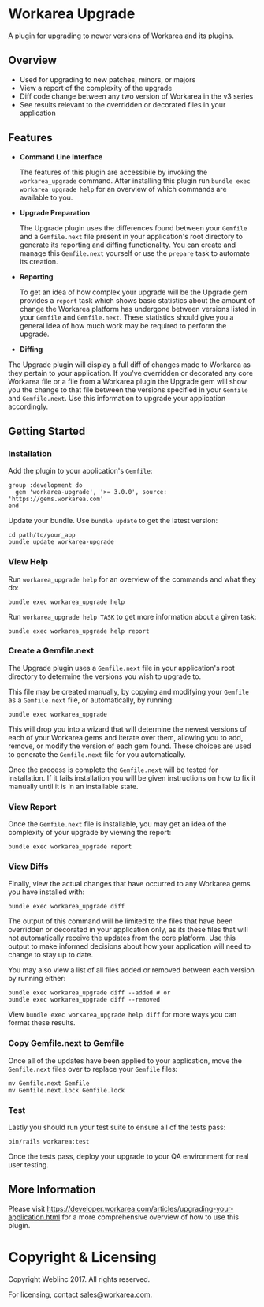 # Workarea Upgrade 

A plugin for upgrading to newer versions of Workarea and its plugins.

## Overview

* Used for upgrading to new patches, minors, or majors
* View a report of the complexity of the upgrade
* Diff code change between any two version of Workarea in the v3 series 
* See results relevant to the overridden or decorated files in your application

## Features

* __Command Line Interface__
  
  The features of this plugin are accessibile by invoking the `workarea_upgrade`
  command. After installing this plugin run `bundle exec workarea_upgrade help`
  for an overview of which commands are available to you.

* __Upgrade Preparation__
  
  The Upgrade plugin uses the differences found between your `Gemfile` and a 
  `Gemfile.next` file present in your application's root directory to generate
  its reporting and diffing functionality. You can create and manage this 
  `Gemfile.next` yourself or use the `prepare` task to automate its creation.

* __Reporting__

  To get an idea of how complex your upgrade will be the Upgrade gem provides
  a `report` task which shows basic statistics about the amount of change the 
  Workarea platform has undergone between versions listed in your `Gemfile` and
  `Gemfile.next`. These statistics should give you a general idea of how much 
  work may be required to perform the upgrade.

* __Diffing__
 
 The Upgrade plugin will display a full diff of changes made to Workarea as they
 pertain to your application. If you've overridden or decorated any core 
 Workarea file or a file from a Workarea plugin the Upgrade gem will show you
 the change to that file between the versions specified in your `Gemfile` and 
 `Gemfile.next`. Use this information to upgrade your application accordingly.

## Getting Started

### Installation

Add the plugin to your application's `Gemfile`:

    group :development do
      gem 'workarea-upgrade', '>= 3.0.0', source: 'https://gems.workarea.com'
    end

Update your bundle. Use `bundle update` to get the latest version:

    cd path/to/your_app
    bundle update workarea-upgrade

### View Help

Run `workarea_upgrade help` for an overview of the commands and what they do:

    bundle exec workarea_upgrade help

Run `workarea_upgrade help TASK` to get more information about a given task:

    bundle exec workarea_upgrade help report

### Create a Gemfile.next

The Upgrade plugin uses a `Gemfile.next` file in your application's root
directory to determine the versions you wish to upgrade to.

This file may be created manually, by copying and modifying your `Gemfile` as a
`Gemfile.next` file, or automatically, by running:

    bundle exec workarea_upgrade

This will drop you into a wizard that will determine the newest versions of each
of your Workarea gems and iterate over them, allowing you to add, remove, or 
modify the version of each gem found. These choices are used to generate the 
`Gemfile.next` file for you automatically. 

Once the process is complete the `Gemfile.next` will be tested for installation.
If it fails installation you will be given instructions on how to fix it
manually until it is in an installable state.

### View Report

Once the `Gemfile.next` file is installable, you may get an idea of the
complexity of your upgrade by viewing the report:

    bundle exec workarea_upgrade report

### View Diffs

Finally, view the actual changes that have occurred to any Workarea gems you 
have installed with:

    bundle exec workarea_upgrade diff

The output of this command will be limited to the files that have been 
overridden or decorated in your application only, as its these files that will
not automatically receive the updates from the core platform. Use this output
to make informed decisions about how your application will need to change to 
stay up to date.

You may also view a list of all files added or removed between each version 
by running either:

    bundle exec workarea_upgrade diff --added # or
    bundle exec workarea_upgrade diff --removed

View `bundle exec workarea_upgrade help diff` for more ways you can format these
results.

### Copy Gemfile.next to Gemfile

Once all of the updates have been applied to your application, move the
`Gemfile.next` files over to replace your `Gemfile` files:

    mv Gemfile.next Gemfile
    mv Gemfile.next.lock Gemfile.lock

### Test

Lastly you should run your test suite to ensure all of the tests pass:

    bin/rails workarea:test

Once the tests pass, deploy your upgrade to your QA environment for real user
testing.

## More Information

Please visit 
<https://developer.workarea.com/articles/upgrading-your-application.html> for a
more comprehensive overview of how to use this plugin.

# Copyright & Licensing

Copyright Weblinc 2017. All rights reserved.

For licensing, contact sales@workarea.com.
